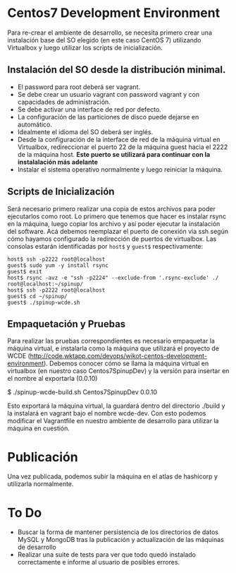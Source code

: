 # Centos7 Development Environment

Para re-crear el ambiente de desarrollo, se necesita primero crear una instalación base del SO elegido (en este caso CentOS 7) utilizando Virtualbox y luego utilizar los scripts de inicialización.

## Instalación del SO desde la distribución minimal.

* El password para root deberá ser vagrant.
* Se debe crear un usuario vagrant con password vagrant y con capacidades de administración.
* Se debe activar una interface de red por defecto.
* La configuración de las particiones de disco puede dejarse en automático.
* Idealmente el idioma del SO deberá ser inglés.
* Desde la configuración de la interface de red de la máquina virtual en Virtualbox, redireccionar el puerto 22 de la máquina guest hacia el 2222 de la máquina host. **Este puerto se utilizará para continuar con la instalalación más adelante**
* Instalar el sistema operativo normalmente y luego reiniciar la máquina.

## Scripts de Inicialización

Será necesario primero realizar una copia de estos archivos para poder ejecutarlos como root. Lo primero que tenemos que hacer es instalar rsync en la máquina, luego copiar los archivo y así poder ejecutar la instalación del software. Acá debemos reemplazar el puerto de conexión via ssh según cómo hayamos configurado la redirección de puertos de virtualbox. Las consolas estarán identificadas por ```host$``` y ```guest$``` respectivamente:

```
host$ ssh -p2222 root@localhost
guest$ sudo yum -y install rsync
guest$ exit
host$ rsync -avz -e "ssh -p2224" --exclude-from '.rsync-exclude' ./ root@localhost:~/spinup/
host$ ssh -p2222 root@localhost
guest$ cd ~/spinup/
guest$ ./spinup-wcde.sh
```

## Empaquetación y Pruebas

Para realizar las pruebas correspondientes es necesario empaquetar la máquina virtual, e instalarla como la máquina que utilizará el proyecto de WCDE (http://code.wktapp.com/devops/wikot-centos-development-environment). Debemos conocer cómo se llama la máquina virtual en virtualbox (en nuestro caso Centos7SpinupDev) y la versión para insertar en el nombre al exportarla (0.0.10)

$ ./spinup-wcde-build.sh Centos7SpinupDev 0.0.10

Esto exportará la máquina virtual, la guardará dentro del directorio ./build y la instalará en vagrant bajo el nombre wcde-dev. Con esto podemos modificar el Vagrantfile en nuestro ambiente de desarrollo para utilizar la máquina en cuestión.


# Publicación

Una vez publicada, podemos subir la máquina en el atlas de hashicorp y utilizarla normalmente.

# To Do

* Buscar la forma de mantener persistencia de los directorios de datos MySQL y MongoDB tras la publicación y actualización de las máquinas de desarrollo
* Realizar una suite de tests para ver que todo quedó instalado correctamente e informe al usuario de posibles errores.